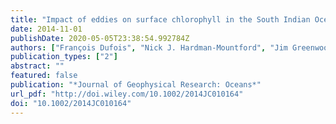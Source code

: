 ```yaml
---
title: "Impact of eddies on surface chlorophyll in the South Indian Ocean"
date: 2014-11-01
publishDate: 2020-05-05T23:38:54.992784Z
authors: ["François Dufois", "Nick J. Hardman-Mountford", "Jim Greenwood", "Anthony J. Richardson", "Ming Feng", "Steven Herbette", "Richard Matear"]
publication_types: ["2"]
abstract: ""
featured: false
publication: "*Journal of Geophysical Research: Oceans*"
url_pdf: "http://doi.wiley.com/10.1002/2014JC010164"
doi: "10.1002/2014JC010164"
---
```


